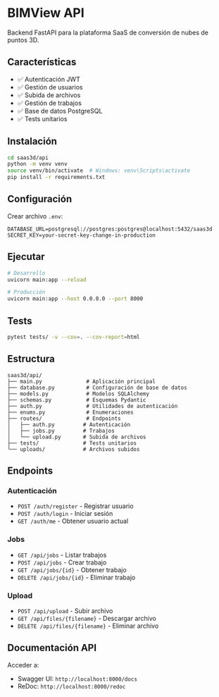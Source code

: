 # BIMView API

Backend FastAPI para la plataforma SaaS de conversión de nubes de puntos 3D.

## Características

- ✅ Autenticación JWT
- ✅ Gestión de usuarios
- ✅ Subida de archivos
- ✅ Gestión de trabajos
- ✅ Base de datos PostgreSQL
- ✅ Tests unitarios

## Instalación

```bash
cd saas3d/api
python -m venv venv
source venv/bin/activate  # Windows: venv\Scripts\activate
pip install -r requirements.txt
```

## Configuración

Crear archivo `.env`:

```env
DATABASE_URL=postgresql://postgres:postgres@localhost:5432/saas3d
SECRET_KEY=your-secret-key-change-in-production
```

## Ejecutar

```bash
# Desarrollo
uvicorn main:app --reload

# Producción
uvicorn main:app --host 0.0.0.0 --port 8000
```

## Tests

```bash
pytest tests/ -v --cov=. --cov-report=html
```

## Estructura

```
saas3d/api/
├── main.py              # Aplicación principal
├── database.py          # Configuración de base de datos
├── models.py            # Modelos SQLAlchemy
├── schemas.py           # Esquemas Pydantic
├── auth.py              # Utilidades de autenticación
├── enums.py             # Enumeraciones
├── routes/              # Endpoints
│   ├── auth.py         # Autenticación
│   ├── jobs.py         # Trabajos
│   └── upload.py       # Subida de archivos
├── tests/              # Tests unitarios
└── uploads/            # Archivos subidos

```

## Endpoints

### Autenticación
- `POST /auth/register` - Registrar usuario
- `POST /auth/login` - Iniciar sesión
- `GET /auth/me` - Obtener usuario actual

### Jobs
- `GET /api/jobs` - Listar trabajos
- `POST /api/jobs` - Crear trabajo
- `GET /api/jobs/{id}` - Obtener trabajo
- `DELETE /api/jobs/{id}` - Eliminar trabajo

### Upload
- `POST /api/upload` - Subir archivo
- `GET /api/files/{filename}` - Descargar archivo
- `DELETE /api/files/{filename}` - Eliminar archivo

## Documentación API

Acceder a:
- Swagger UI: `http://localhost:8000/docs`
- ReDoc: `http://localhost:8000/redoc`
